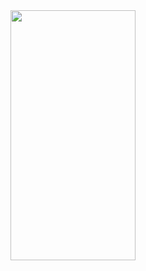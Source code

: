 <img src="https://github.com/adnan378/robofriends/assets/63234709/849311e6-14ea-459f-8753-969004282896" data-canonical-src="https://gyazo.com/eb5c5741b6a9a16c692170a41a49c858.png" width="200" height="400" />

